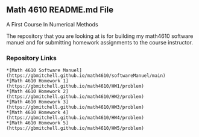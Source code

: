 ## Math 4610 README.md File
A First Course In Numerical Methods

The repository that you are looking at is for building my math4610 software  
manuel and for submitting homework assignments to the course instructor.

### Repository Links

    *[Math 4610 Software Manuel](https://gbmitchell.github.io/math4610/softwareManuel/main)
    *[Math 4610 Homework 1](https://gbmitchell.github.io/math4610/HW1/problem)
    *[Math 4610 Homework 2](https://gbmitchell.github.io/math4610/HW2/problem)
    *[Math 4610 Homework 3](https://gbmitchell.github.io/math4610/HW3/problem)
    *[Math 4610 Homework 4](https://gbmitchell.github.io/math4610/HW4/problem)
    *[Math 4610 Homework 5](https://gbmitchell.github.io/math4610/HW5/problem)
